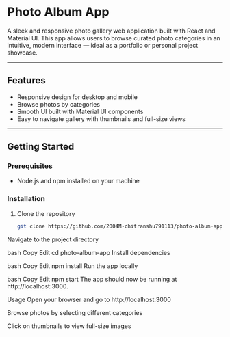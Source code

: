 # Photo Album App

A sleek and responsive photo gallery web application built with React and Material UI. This app allows users to browse curated photo categories in an intuitive, modern interface — ideal as a portfolio or personal project showcase.

---

## Features

- Responsive design for desktop and mobile
- Browse photos by categories
- Smooth UI built with Material UI components
- Easy to navigate gallery with thumbnails and full-size views

---

## Getting Started

### Prerequisites

- Node.js and npm installed on your machine

### Installation

1. Clone the repository  
   ```bash
   git clone https://github.com/2004M-chitranshu791113/photo-album-app.git
Navigate to the project directory

bash
Copy
Edit
cd photo-album-app
Install dependencies

bash
Copy
Edit
npm install
Run the app locally

bash
Copy
Edit
npm start
The app should now be running at http://localhost:3000.

Usage
Open your browser and go to http://localhost:3000

Browse photos by selecting different categories

Click on thumbnails to view full-size images

